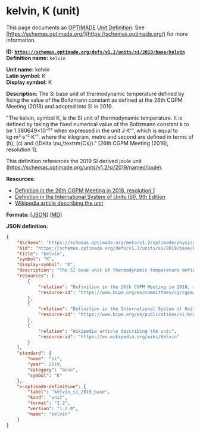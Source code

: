 # kelvin, K (unit)

This page documents an [OPTIMADE](https://www.optimade.org/) [Unit Definition](https://schemas.optimade.org/#definitions). See [https://schemas.optimade.org/](https://schemas.optimade.org/) for more information.

**ID: [`https://schemas.optimade.org/defs/v1.2/units/si/2019/base/kelvin`](https://schemas.optimade.org/defs/v1.2/units/si/2019/base/kelvin.md)**  
**Definition name:** `kelvin`

**Unit name:** kelvin  
**Latin symbol:** K  
**Display symbol:** K  
  
**Description:** The SI base unit of thermodynamic temperature defined by fixing the value of the Boltzmann constant as defined at the 26th CGPM Meeting (2018) and adopted into SI in 2019.

"The kelvin, symbol K, is the SI unit of thermodynamic temperature. It is defined by taking the fixed numerical value of the Boltzmann constant k to be 1.380649×10⁻²³ when expressed in the unit J⋅K⁻¹, which is equal to kg⋅m²⋅s⁻²⋅K⁻¹, where the kilogram, metre and second are defined in terms of \(h\), \(c\) and \(\Delta \nu_\textrm{Cs}\)." [26th CGPM Meeting (2018), resolution 1].

This definition references the 2019 SI derived joule unit (https://schemas.optimade.org/units/v1.2/si/2019/named/joule).

**Resources:**

- [Definition in the 26th CGPM Meeting in 2018, resolution 1](https://www.bipm.org/en/committees/cg/cgpm/26-2018/resolution-1)
- [Definition in the International System of Units (SI), 9th Edition](https://www.bipm.org/en/publications/si-brochure)
- [Wikipedia article describing the unit](https://en.wikipedia.org/wiki/Kelvin)


**Formats:** [[JSON](kelvin.json)] [[MD](kelvin.md)]

**JSON definition:**

``` json
{
    "$schema": "https://schemas.optimade.org/meta/v1.2/optimade/physical_unit_definition.md",
    "$id": "https://schemas.optimade.org/defs/v1.2/units/si/2019/base/kelvin",
    "title": "kelvin",
    "symbol": "K",
    "display-symbol": "K",
    "description": "The SI base unit of thermodynamic temperature defined by fixing the value of the Boltzmann constant as defined at the 26th CGPM Meeting (2018) and adopted into SI in 2019.\n\n\"The kelvin, symbol K, is the SI unit of thermodynamic temperature. It is defined by taking the fixed numerical value of the Boltzmann constant k to be 1.380649\u00d710\u207b\u00b2\u00b3 when expressed in the unit J\u22c5K\u207b\u00b9, which is equal to kg\u22c5m\u00b2\u22c5s\u207b\u00b2\u22c5K\u207b\u00b9, where the kilogram, metre and second are defined in terms of \\(h\\), \\(c\\) and \\(\\Delta \\nu_\\textrm{Cs}\\).\" [26th CGPM Meeting (2018), resolution 1].\n\nThis definition references the 2019 SI derived joule unit (https://schemas.optimade.org/units/v1.2/si/2019/named/joule).",
    "resources": [
        {
            "relation": "Definition in the 26th CGPM Meeting in 2018, resolution 1",
            "resource-id": "https://www.bipm.org/en/committees/cg/cgpm/26-2018/resolution-1"
        },
        {
            "relation": "Definition in the International System of Units (SI), 9th Edition",
            "resource-id": "https://www.bipm.org/en/publications/si-brochure"
        },
        {
            "relation": "Wikipedia article describing the unit",
            "resource-id": "https://en.wikipedia.org/wiki/Kelvin"
        }
    ],
    "standard": {
        "name": "si",
        "year": 2019,
        "category": "base",
        "symbol": "K"
    },
    "x-optimade-definition": {
        "label": "kelvin_si_2019_base",
        "kind": "unit",
        "format": "1.2",
        "version": "1.2.0",
        "name": "kelvin"
    }
}
```